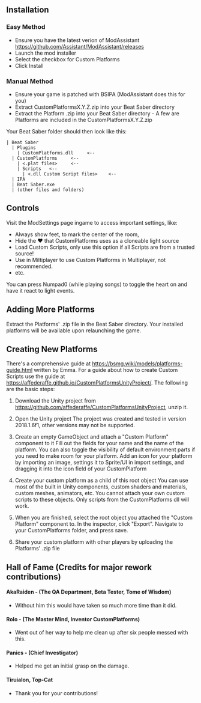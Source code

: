 ## Installation
### Easy Method

* Ensure you have the latest verion of ModAssistant https://github.com/Assistant/ModAssistant/releases
* Launch the mod installer
* Select the checkbox for Custom Platforms
* Click Install
### Manual Method

* Ensure your game is patched with BSIPA (ModAssistant does this for you)
* Extract CustomPlatformsX.Y.Z.zip into your Beat Saber directory
* Extract the Platform .zip into your Beat Saber directory - A few are Platforms are included in the CustomPlatformsX.Y.Z.zip

Your Beat Saber folder should then look like this:

```
| Beat Saber
  | Plugins
    | CustomPlatforms.dll     <-- 
  | CustomPlatforms		<--
    | <.plat files>		<--
    | Scripts   <--
      | <.dll Custom Script files>    <--
  | IPA
  | Beat Saber.exe
  | (other files and folders)
```

## Controls

Visit the ModSettings page ingame to access important settings, like:
* Always show feet, to mark the center of the room,
* Hide the :heart: that CustomPlatforms uses as a cloneable light source
* Load Custom Scripts, only use this option if all Scripts are from a trusted source!
* Use in Miltiplayer to use Custom Platforms in Multiplayer, not recommended.
* etc.

You can press Numpad0 (while playing songs) to toggle the heart on and have it react to light events.

## Adding More Platforms

Extract the Platforms' .zip file in the Beat Saber directory.
Your installed platforms will be available upon relaunching the game.

## Creating New Platforms

There's a comprehensive guide at https://bsmg.wiki/models/platforms-guide.html written by Emma.
For a guide about how to create Custom Scripts use the guide at https://affederaffe.github.io/CustomPlatformsUnityProject/.
The following are the basic steps:

1. Download the Unity project from https://github.com/affederaffe/CustomPlatformsUnityProject, unzip it.

2. Open the Unity project
The project was created and tested in version 2018.1.6f1, other versions may not be supported.

3. Create an empty GameObject and attach a "Custom Platform" component to it
Fill out the fields for your name and the name of the platform.  You can also toggle the visibility of default environment parts if you need to make room for your platform.
Add an icon for your platform by importing an image, settings it to Sprite/UI in import settings, and dragging it into the icon field of your CustomPlatform

4. Create your custom platform as a child of this root object
You can use most of the built in Unity components, custom shaders and materials, custom meshes, animators, etc.
You cannot attach your own custom scripts to these objects. Only scripts from the CustomPlatforms dll will work.

5. When you are finished, select the root object you attached the "Custom Platform" component to.
In the inspector, click "Export". Navigate to your CustomPlatforms folder, and press save.

6. Share your custom platform with other players by uploading the Platforms' .zip file

## Hall of Fame (Credits for major rework contributions)
#### AkaRaiden - (The QA Department, Beta Tester, Tome of Wisdom)
  - Without him this would have taken so much more time than it did.

#### Rolo - (The Master Mind, Inventor CustomPlatforms)
  - Went out of her way to help me clean up after six people messed with this.

#### Panics - (Chief Investigator)
  - Helped me get an initial grasp on the damage.

#### Tiruialon, Top-Cat 
 - Thank you for your contributions! 

